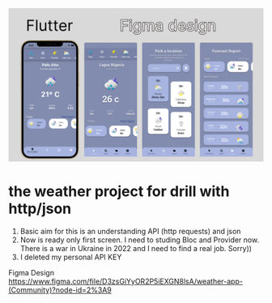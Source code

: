 ![Optional Text](/assets/images/markdown_image.png)

# the weather project for drill with http/json

1) Basic aim for this is an understanding API (http requests) and json
2) Now is ready only first screen. I need to studing Bloc and Provider now. There is a war in Ukraine in 2022 and I need to find a real job. Sorry)) 
3) I deleted my personal API KEY

Figma Design
https://www.figma.com/file/D3zsGiYyOR2P5iEXGN8lsA/weather-app-(Community)?node-id=2%3A9

